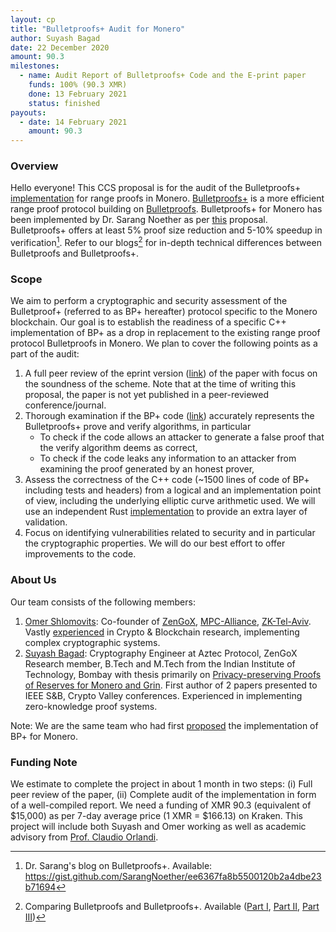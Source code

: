 ```yaml
---
layout: cp
title: "Bulletproofs+ Audit for Monero"
author: Suyash Bagad
date: 22 December 2020
amount: 90.3 
milestones:
  - name: Audit Report of Bulletproofs+ Code and the E-print paper 
    funds: 100% (90.3 XMR)
    done: 13 February 2021
    status: finished
payouts:
  - date: 14 February 2021
    amount: 90.3
---
```


### Overview

Hello everyone! This CCS proposal is for the audit of the Bulletproofs+ [implementation](https://github.com/SarangNoether/monero/tree/bp-plus) for range proofs in Monero. [Bulletproofs+](https://eprint.iacr.org/2020/735) is a more efficient range proof protocol building on [Bulletproofs](https://eprint.iacr.org/2017/1066.pdf). Bulletproofs+ for Monero has been implemented by Dr. Sarang Noether as per [this](https://charity.gofundme.com/o/en/campaign/dr-sarang-noether-to-implement-bulletproofs-in-monero) proposal. Bulletproofs+ offers at least 5%  proof size reduction and 5-10% speedup in verification[^1]. Refer to our blogs[^2] for in-depth technical differences between Bulletproofs and Bulletproofs+.

### Scope

We aim to perform a cryptographic and security assessment of the Bulletproof+ (referred to as BP+ hereafter) protocol specific to the Monero blockchain. Our goal is to establish the readiness of a specific C++ implementation of BP+ as a drop in replacement to the existing range proof protocol Bulletproofs in Monero. We plan to cover the following points as a part of the audit:
1. A full peer review of the eprint version ([link](https://eprint.iacr.org/2020/735)) of the paper with focus on the soundness of the scheme. Note that at the time of writing this proposal, the paper is not yet published in a peer-reviewed conference/journal. 
2. Thorough examination if the BP+ code ([link](https://github.com/SarangNoether/monero/tree/bp-plus)) accurately represents the Bulletproofs+ prove and verify algorithms, in particular
    - To check if the code allows an attacker to generate a false proof that the verify algorithm deems as correct,
    - To check if the code leaks any information to an attacker from examining the proof generated by an honest prover, 
3.  Assess the correctness of the C++ code (~1500 lines of code of BP+ including tests and headers) from a logical and an implementation point of view, including the underlying elliptic curve arithmetic used. We will use an independent Rust [implementation](https://github.com/ZenGo-X/bulletproofs) to provide an extra layer of validation. 
4. Focus on identifying vulnerabilities related to security and in particular the cryptographic properties. We will do our best effort to offer improvements to the code.  

### About Us

Our team consists of the following members:
1. [Omer Shlomovits](https://www.omershlomovits.com/): Co-founder of [ZenGoX](https://zengo.com/research/),  [MPC-Alliance](https://www.mpcalliance.org/), [ZK-Tel-Aviv](https://www.meetup.com/Zero-Knowledge-Tel-Aviv/). Vastly [experienced](https://www.omershlomovits.com/work) in Crypto & Blockchain research, implementing complex cryptographic systems. 
2. [Suyash Bagad](https://suyash67.github.io/homepage/): Cryptography Engineer at Aztec Protocol, ZenGoX Research member, B.Tech and M.Tech from the Indian Institute of Technology, Bombay with thesis primarily on [Privacy-preserving Proofs of Reserves for Monero and Grin](https://suyash67.github.io/homepage/assets/pdfs/suyash-masters-thesis.pdf). First author of 2 papers presented to IEEE S&B, Crypto Valley conferences. Experienced in implementing zero-knowledge proof systems.

Note: We are the same team who had first [proposed](https://repo.getmonero.org/monero-project/ccs-proposals/-/merge_requests/156) the implementation of BP+ for Monero.

### Funding Note

We estimate to complete the project in about 1 month in two steps: (i) Full peer review of the paper, (ii) Complete audit of the implementation in form of a well-compiled report. We need a funding of XMR 90.3 (equivalent of $15,000) as per 7-day average price (1 XMR = $166.13) on Kraken. This project will include both Suyash and Omer working as well as academic advisory from [Prof. Claudio Orlandi](https://users-cs.au.dk/orlandi/). 


[^1]: Dr. Sarang's blog on Bulletproofs+. Available: https://gist.github.com/SarangNoether/ee6367fa8b5500120b2a4dbe23b71694

[^2]: Comparing Bulletproofs and Bulletproofs+. Available ([Part I](https://suyash67.github.io/homepage/project/2020/07/03/bulletproofs_plus_part1.html), [Part II](https://suyash67.github.io/homepage/project/2020/07/03/bulletproofs_plus_part2.html), [Part III](https://suyash67.github.io/homepage/project/2020/07/03/bulletproofs_plus_part3.html))


